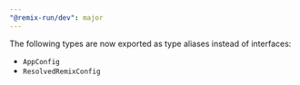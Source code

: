 ```yaml
---
"@remix-run/dev": major
---
```


The following types are now exported as type aliases instead of interfaces:

- `AppConfig`
- `ResolvedRemixConfig`
